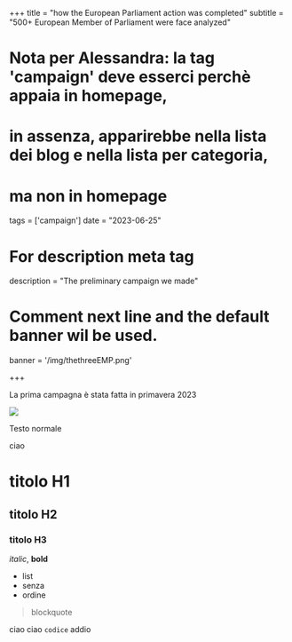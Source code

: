 +++
title = "how the European Parliament action was completed"
subtitle = "500+ European Member of Parliament were face analyzed"

# Nota per Alessandra: la tag 'campaign' deve esserci perchè appaia in homepage,
# in assenza, apparirebbe nella lista dei blog e nella lista per categoria,
# ma non in homepage
tags = ['campaign']
date = "2023-06-25"

# For description meta tag
description = "The preliminary campaign we made"

# Comment next line and the default banner wil be used.
banner = '/img/thethreeEMP.png'

+++

La prima campagna è stata fatta in primavera 2023


![](img/thethreeEMP.png)


Testo normale

ciao 

# titolo H1

## titolo H2

### titolo H3


_italic_, **bold** 

* list
* senza
* ordine

> blockquote


ciao ciao `codice` addio 



